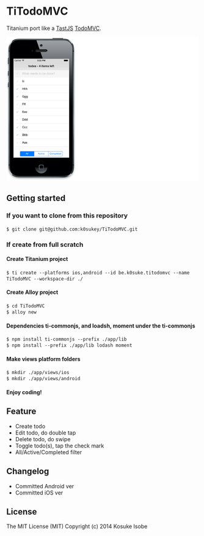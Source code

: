 # TiTodoMVC

Titanium port like a [TastJS](http://tastejs.com/) [TodoMVC](http://todomvc.com/).

![screenshot.png](screenshot.png)

## Getting started

### If you want to clone from this repository

~~~
$ git clone git@github.com:k0sukey/TiTodoMVC.git
~~~


### If create from full scratch

#### Create Titanium project

~~~
$ ti create --platforms ios,android --id be.k0suke.titodomvc --name TiTodoMVC --workspace-dir ./
~~~

#### Create Alloy project

~~~
$ cd TiTodoMVC
$ alloy new
~~~

#### Dependencies ti-commonjs, and loadsh, moment under the ti-commonjs

~~~
$ npm install ti-commonjs --prefix ./app/lib
$ npm install --prefix ./app/lib lodash moment
~~~

#### Make views platform folders

~~~
$ mkdir ./app/views/ios
$ mkdir ./app/views/android
~~~

#### Enjoy coding!


## Feature

* Create todo
* Edit todo, do double tap
* Delete todo, do swipe
* Toggle todo(s), tap the check mark
* All/Active/Completed filter

## Changelog

* Committed Android ver
* Committed iOS ver

## License

The MIT License (MIT) Copyright (c) 2014 Kosuke Isobe